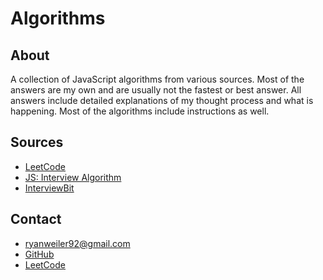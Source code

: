 # Algorithms 

## About

A collection of JavaScript algorithms from various sources. Most of the answers are my own and are usually not the fastest or best answer. All answers include detailed explanations of my thought process and what is happening. Most of the algorithms include instructions as well.

## Sources
* [LeetCode](leetcode.com) 
* [JS: Interview Algorithm](https://khan4019.github.io/front-end-Interview-Questions/js1.html)
* [InterviewBit](https://www.interviewbit.com/tutorial/bubble-sort/)

## Contact
* ryanweiler92@gmail.com
* [GitHub](https://github.com/ryanweiler92)
* [LeetCode](https://leetcode.com/ryanweiler92/) 